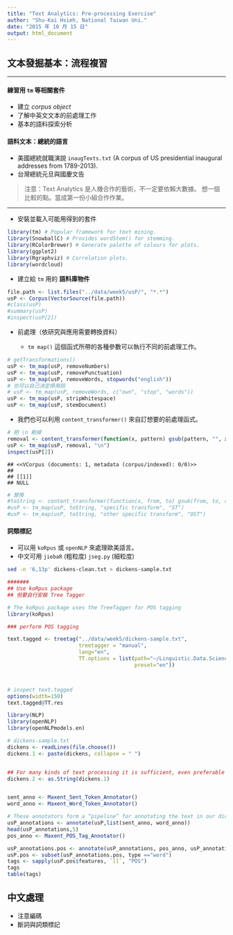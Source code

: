 ```yaml
---
title: "Text Analytics: Pre-processing Exercise"
author: "Shu-Kai Hsieh, National Taiwan Uni."
date: "2015 年 10 月 15 日"
output: html_document
---
```



## 文本發掘基本：流程複習

---

#### 練習用 `tm` 等相關套件

- 建立 *corpus object*
- 了解中英文文本的前處理工作
- 基本的語料探索分析


#### 語料文本：總統的語言

- 美國總統就職演說 `inaugTexts.txt` (A corpus of US presidential inaugural addresses from 1789-2013).
- 台灣總統元旦與國慶文告 

> 注意：Text Analytics 是人機合作的藝術，不一定要依賴大數據。
> 想一個比較的點。當成第一份小組合作作業。


---

- 安裝並載入可能用得到的套件


```r
library(tm) # Popular framework for text mining.
library(SnowballC) # Provides wordStem() for stemming.  
library(RColorBrewer) # Generate palette of colours for plots.
library(ggplot2)
library(Rgraphviz) # Correlation plots.
library(wordcloud)
```

- 建立給 `tm` 用的 **語料庫物件**


```r
file.path <- list.files("../data/week5/usP/", "*.*")
usP <- Corpus(VectorSource(file.path))
#class(usP)
#summary(usP)
#inspect(usP[2])
```


- 前處理（依研究與應用需要轉換資料）

  - `tm map()` 這個函式所帶的各種參數可以執行不同的前處理工作。


```r
# getTransformations()
usP <- tm_map(usP, removeNumbers)
usP <- tm_map(usP, removePunctuation)
usP <- tm_map(usP, removeWords, stopwords("english"))
# 也可以自己決定停用詞
# usP <- tm_map(usP, removeWords, c("own", "stop", "words"))
usP <- tm_map(usP, stripWhitespace)
usP <- tm_map(usP, stemDocument)
```

  - 我們也可以利用 `content_transformer()` 來自訂想要的前處理函式。
  

```r
# 把 \n 刪掉
removal <- content_transformer(function(x, pattern) gsub(pattern, "", x)) 
usP <- tm_map(usP, removal, "\n")
inspect(usP[2])
```

```
## <<VCorpus (documents: 1, metadata (corpus/indexed): 0/0)>>
## 
## [[1]]
## NULL
```

```r
# 替換 
#toString <- content_transformer(function(x, from, to) gsub(from, to, x))
#usP <- tm_map(usP, toString, "specific transform", "ST")
#usP <- tm_map(usP, toString, "other specific transform", "OST")
```

#### 詞類標記
  
- 可以用 `koRpus` 或 `openNLP` 來處理歐美語言。
- 中文可用 `jiebaR` (粗粒度) `jseg.py` (細粒度) 




```bash
sed -n '6,13p' dickens-clean.txt > dickens-sample.txt
```




```r
####### 
## Use koRpus package
## 但要自行安裝 Tree Tagger

# The koRpus package uses the TreeTagger for POS tagging
library(koRpus)

### perform POS tagging

text.tagged <- treetag("../data/week5/dickens-sample.txt",
                       treetagger = "manual", 
                       lang="en",
                       TT.options = list(path="~/Linguistic.Data.Science/tools/TreeTagger/",
                                         preset="en"))



# inspect text.tagged
options(width=150)
text.tagged@TT.res
```



```r
library(NLP)
library(openNLP)
library(openNLPmodels.en)
```



```r
# dickens-sample.txt
dickens <- readLines(file.choose())
dickens.1 <- paste(dickens, collapse = " ")


## For many kinds of text processing it is sufficient, even preferable to use base R classes. But for NLP we are obligated to use the String class. We need to convert our bio variable to a string.
dickens.2 <- as.String(dickens.1)


sent_anno <- Maxent_Sent_Token_Annotator()
word_anno <- Maxent_Word_Token_Annotator()

# These annotators form a “pipeline” for annotating the text in our dickens.2 variable.
usP_annotations <- annotate(usP,list(sent_anno, word_anno))
head(usP_annotations,5)
pos_anno <- Maxent_POS_Tag_Annotator()

usP_annotations.pos <- annotate(usP_annotations, pos_anno, usP_annotations)
usP.pos <- subset(usP_annotations.pos, type =="word")
tags <- sapply(usP.pos$features, `[[`, "POS")
tags
table(tags)
```




## 中文處理

- 注意編碼
- 斷詞與詞類標記









